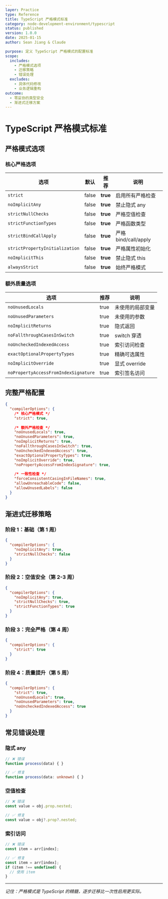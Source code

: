 ```yaml
---
layer: Practice
type: Reference
title: TypeScript 严格模式标准
category: node-development-environment/typescript
status: published
version: 1.0.0
date: 2025-01-15
author: Sean Jiang & Claude

purpose: 定义 TypeScript 严格模式的配置标准
scope:
  includes:
    - 严格模式选项
    - 迁移策略
    - 错误处理
  excludes:
    - 具体代码修改
    - 业务逻辑重构
outcome:
  - 零妥协的类型安全
  - 渐进式迁移方案
---
```


# TypeScript 严格模式标准

## 严格模式选项

### 核心严格选项

| 选项 | 默认 | 推荐 | 说明 |
|------|------|------|------|
| `strict` | false | **true** | 启用所有严格检查 |
| `noImplicitAny` | false | **true** | 禁止隐式 any |
| `strictNullChecks` | false | **true** | 严格空值检查 |
| `strictFunctionTypes` | false | **true** | 严格函数类型 |
| `strictBindCallApply` | false | **true** | 严格 bind/call/apply |
| `strictPropertyInitialization` | false | **true** | 严格属性初始化 |
| `noImplicitThis` | false | **true** | 禁止隐式 this |
| `alwaysStrict` | false | **true** | 始终严格模式 |

### 额外质量选项

| 选项 | 推荐 | 说明 |
|------|------|------|
| `noUnusedLocals` | true | 未使用的局部变量 |
| `noUnusedParameters` | true | 未使用的参数 |
| `noImplicitReturns` | true | 隐式返回 |
| `noFallthroughCasesInSwitch` | true | switch 穿透 |
| `noUncheckedIndexedAccess` | true | 索引访问检查 |
| `exactOptionalPropertyTypes` | true | 精确可选属性 |
| `noImplicitOverride` | true | 显式 override |
| `noPropertyAccessFromIndexSignature` | true | 索引签名访问 |

## 完整严格配置

```json
{
  "compilerOptions": {
    /* 核心严格模式 */
    "strict": true,
    
    /* 额外严格检查 */
    "noUnusedLocals": true,
    "noUnusedParameters": true,
    "noImplicitReturns": true,
    "noFallthroughCasesInSwitch": true,
    "noUncheckedIndexedAccess": true,
    "exactOptionalPropertyTypes": true,
    "noImplicitOverride": true,
    "noPropertyAccessFromIndexSignature": true,
    
    /* 一致性检查 */
    "forceConsistentCasingInFileNames": true,
    "allowUnreachableCode": false,
    "allowUnusedLabels": false
  }
}
```

## 渐进式迁移策略

### 阶段 1：基础（第 1 周）

```json
{
  "compilerOptions": {
    "noImplicitAny": true,
    "strictNullChecks": false
  }
}
```

### 阶段 2：空值安全（第 2-3 周）

```json
{
  "compilerOptions": {
    "noImplicitAny": true,
    "strictNullChecks": true,
    "strictFunctionTypes": true
  }
}
```

### 阶段 3：完全严格（第 4 周）

```json
{
  "compilerOptions": {
    "strict": true
  }
}
```

### 阶段 4：质量提升（第 5 周）

```json
{
  "compilerOptions": {
    "strict": true,
    "noUnusedLocals": true,
    "noUnusedParameters": true,
    "noUncheckedIndexedAccess": true
  }
}
```

## 常见错误处理

### 隐式 any

```typescript
// ❌ 错误
function process(data) { }

// ✅ 修复
function process(data: unknown) { }
```

### 空值检查

```typescript
// ❌ 错误
const value = obj.prop.nested;

// ✅ 修复
const value = obj?.prop?.nested;
```

### 索引访问

```typescript
// ❌ 错误
const item = arr[index];

// ✅ 修复
const item = arr[index];
if (item !== undefined) {
  // 使用 item
}
```

---

*记住：严格模式是 TypeScript 的精髓，逐步迁移比一次性启用更实际。*